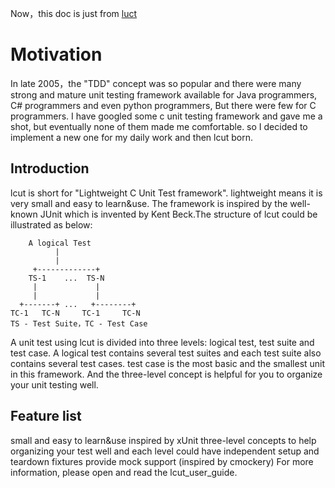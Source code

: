 Now，this doc is just from [luct](http://code.google.com/p/lcut/wiki/lcut_user_guide)

# Motivation #

In late 2005，the "TDD" concept was so popular and there were many strong and mature unit testing framework available for Java programmers, C# programmers and even python programmers, But there were few for C programmers. I have googled some c unit testing framework and gave me a shot, but eventually none of them made me comfortable. so I decided to implement a new one for my daily work and then lcut born.

## Introduction ##

lcut is short for "Lightweight C Unit Test framework". lightweight means it is very small and easy to learn&use. The framework is inspired by the well-known JUnit which is invented by Kent Beck.The structure of lcut could be illustrated as below:
```
    A logical Test
          |
          |
     +-------------+
    TS-1    ...  TS-N
     |             |
     |             |
  +-------+ ...   +--------+
TC-1   TC-N     TC-1     TC-N
TS - Test Suite，TC - Test Case
```
A unit test using lcut is divided into three levels: logical test, test suite and test case. A logical test contains several test suites and each test suite also contains several test cases. test case is the most basic and the smallest unit in this framework. And the three-level concept is helpful for you to organize your unit testing well.

## Feature list ##
small and easy to learn&use
inspired by xUnit
three-level concepts to help organizing your test well and each level could have independent setup and teardown fixtures
provide mock support (inspired by cmockery)
For more information, please open and read the lcut\_user\_guide.